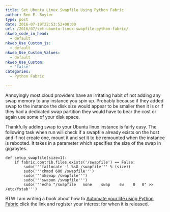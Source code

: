```yaml
---
title: Set Ubuntu Linux Swapfile Using Python Fabric
author: Ben E. Boyter
type: post
date: 2016-07-19T22:53:52+00:00
url: /2016/07/set-ubuntu-linux-swapfile-python-fabric/
nkweb_code_in_head:
  - default
nkweb_Use_Custom_js:
  - default
nkweb_Use_Custom_Values:
  - default
nkweb_Use_Custom:
  - 'false'
categories:
  - Python Fabric

---
```

Annoyingly most cloud providers have an irritating habit of not adding any swap memory to any instance you spin up. Probably because if they added swap to the instance the disk size would appear to be smaller then it is or if they had a dedicated swap partition they would have to bear the cost or again use some of your disk space. 

Thankfully adding swap to your Ubuntu linux instance is fairly easy. The following task when run will check if a swapfile already exists on the host and if not create one, mount it and set it to be remounted when the instance is rebooted. It takes in a parameter which specifies the size of the swap in gigabytes.

    
    def setup_swapfile(size=1):
        if fabric.contrib.files.exists('/swapfile') == False:
            sudo('''fallocate -l %sG /swapfile''' % (size))
            sudo('''chmod 600 /swapfile''')
            sudo('''mkswap /swapfile''')
            sudo('''swapon /swapfile''')
            sudo('''echo "/swapfile   none    swap    sw    0   0" >> /etc/fstab''')
    

BTW I am writing a book about how to [Automate your life using Python Fabric][1] click the link and register your interest for when it is released.

 [1]: https://leanpub.com/pythonfabricautomation